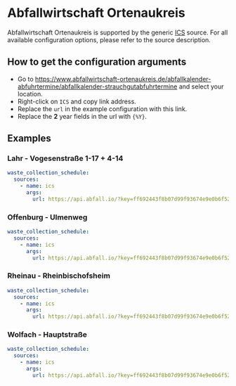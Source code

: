 # Abfallwirtschaft Ortenaukreis

Abfallwirtschaft Ortenaukreis is supported by the generic [ICS](/doc/source/ics.md) source. For all available configuration options, please refer to the source description.


## How to get the configuration arguments

- Go to <https://www.abfallwirtschaft-ortenaukreis.de/abfallkalender-abfuhrtermine/abfallkalender-strauchgutabfuhrtermine> and select your location.
- Right-click on `ICS` and copy link address.
- Replace the `url` in the example configuration with this link.
- Replace the **2** year fields in the url with `{%Y}`.

## Examples

### Lahr - Vogesenstraße 1-17 + 4-14

```yaml
waste_collection_schedule:
  sources:
    - name: ics
      args:
        url: https://api.abfall.io/?key=ff692443f8b07d99f93674e9e0b6f529&mode=export&idhousenumber=720&wastetypes=66,177,951,33,347&timeperiod={%Y}0101-{%Y}1231&showinactive=false&type=ics
```
### Offenburg - Ulmenweg

```yaml
waste_collection_schedule:
  sources:
    - name: ics
      args:
        url: https://api.abfall.io/?key=ff692443f8b07d99f93674e9e0b6f529&mode=export&idhousenumber=1347&wastetypes=66,177,951,33,347&timeperiod={%Y}0101-{%Y}1231&showinactive=false&type=ics
```
### Rheinau - Rheinbischofsheim

```yaml
waste_collection_schedule:
  sources:
    - name: ics
      args:
        url: https://api.abfall.io/?key=ff692443f8b07d99f93674e9e0b6f529&mode=export&idhousenumber=1698&wastetypes=66,177,951,33,347&timeperiod={%Y}0101-{%Y}1231&showinactive=false&type=ics
```
### Wolfach - Hauptstraße

```yaml
waste_collection_schedule:
  sources:
    - name: ics
      args:
        url: https://api.abfall.io/?key=ff692443f8b07d99f93674e9e0b6f529&mode=export&idhousenumber=915&wastetypes=66,177,951,33,347&timeperiod={%Y}0101-{%Y}1231&showinactive=false&type=ics
```
